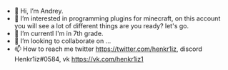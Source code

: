 - 👋 Hi, I’m  Andrey.
- 👀 I’m interested in  programming plugins for minecraft, on this account you will see a lot of different things are you ready? let's go.
- 🌱 I’m currentl  I'm in 7th grade.
- 💞️ I’m looking to collaborate on ...
- 📫 How to reach me twitter https://twitter.com/henkr1iz, discord Henkr1iz#0584, vk https://vk.com/henkr1iz1  

<!---
txnjk/txnjk is a ✨ special ✨ repository because its `README.md` (this file) appears on your GitHub profile.
You can click the Preview link to take a look at your changes.
--->
